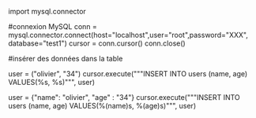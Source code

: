 import mysql.connector 

#connexion MySQL
conn = mysql.connector.connect(host="localhost",user="root",password="XXX", database="test1")
cursor = conn.cursor()
conn.close()

#insérer des données dans la table 

user = ("olivier", "34")
cursor.execute("""INSERT INTO users (name, age) VALUES(%s, %s)""", user)

user = {"name": "olivier", "age" : "34"}
cursor.execute("""INSERT INTO users (name, age) VALUES(%(name)s, %(age)s)""", user)